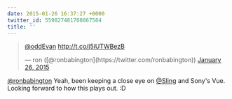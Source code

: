 ```yaml
---
date: 2015-01-26 16:37:27 +0000
twitter_id: 559827481708867584
title: ''
---
```


<blockquote class="twitter-tweet"><p lang="und" dir="ltr"><a href="https://twitter.com/oddEvan?ref_src=twsrc%5Etfw">@oddEvan</a> <a href="http://t.co/j5iUTWBezB">http://t.co/j5iUTWBezB</a></p>&mdash; ron ([@ronbabington](https://twitter.com/ronbabington)) <a href="https://twitter.com/ronbabington/status/559762412715659268?ref_src=twsrc%5Etfw">January 26, 2015</a></blockquote>
<script async src="https://platform.twitter.com/widgets.js" charset="utf-8"></script>

[@ronbabington](https://twitter.com/ronbabington) Yeah, been keeping a close eye on [@Sling](https://twitter.com/Sling) and Sony's Vue. Looking forward to how this plays out. :D
